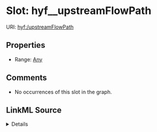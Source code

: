 

# Slot: hyf__upstreamFlowPath





URI: [hyf:/upstreamFlowPath](https://www.opengis.net/def/schema/hy_features/hyf/upstreamFlowPath)



<!-- no inheritance hierarchy -->








## Properties

* Range: [Any](../classes/Any.md)





## Comments

* No occurrences of this slot in the graph.



## LinkML Source

<details>

```yaml
name: hyf__upstreamFlowPath
comments:
- No occurrences of this slot in the graph.
from_schema: okns:hydrology-kg
exact_mappings:
- https://www.opengis.net/def/schema/hy_features/hyf/upstreamFlowPath
rank: 1000
slot_uri: hyf:/upstreamFlowPath
alias: hyf__upstreamFlowPath
inverse: hyf__downstreamFlowPath
range: Any

```
</details>